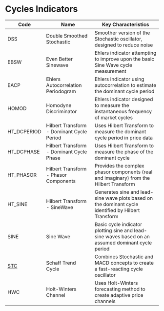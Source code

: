 # Cycles Indicators

| Code | Name | Key Characteristics |
| ------------ | --------------------------------------- | --------------------------------------------------------------------------------------- |
| DSS | Double Smoothed Stochastic | Smoother version of the Stochastic oscillator, designed to reduce noise |
| EBSW | Even Better Sinewave | Ehlers indicator attempting to improve upon the basic Sine Wave cycle measurement |
| EACP | Ehlers Autocorrelation Periodogram | Ehlers indicator using autocorrelation to estimate the dominant cycle period |
| HOMOD | Homodyne Discriminator | Ehlers indicator designed to measure the instantaneous frequency of market cycles |
| HT_DCPERIOD | Hilbert Transform - Dominant Cycle Period | Uses Hilbert Transform to measure the dominant cycle period in price data |
| HT_DCPHASE | Hilbert Transform - Dominant Cycle Phase | Uses Hilbert Transform to measure the phase of the dominant cycle |
| HT_PHASOR | Hilbert Transform - Phasor Components | Provides the complex phasor components (real and imaginary) from the Hilbert Transform |
| HT_SINE | Hilbert Transform - SineWave | Generates sine and lead-sine wave plots based on the dominant cycle identified by Hilbert Transform |
| SINE | Sine Wave | Basic cycle indicator plotting sine and lead-sine waves based on an assumed dominant cycle period |
| [STC](/indicators/cycles/stc.md) | Schaff Trend Cycle | Combines Stochastic and MACD concepts to create a fast-reacting cycle oscillator |
| HWC | Holt-Winters Channel | Uses Holt-Winters forecasting method to create adaptive price channels |
